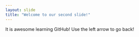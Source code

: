 ```yaml
---
layout: slide
title: "Welcome to our second slide!"
---
```

It is awesome learning GitHub!
Use the left arrow to go back!

